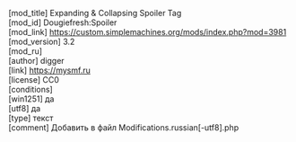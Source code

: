 [mod_title] Expanding & Collapsing Spoiler Tag  
[mod_id] Dougiefresh:Spoiler  
[mod_link] https://custom.simplemachines.org/mods/index.php?mod=3981  
[mod_version] 3.2  
[mod_ru]  
[author] digger  
[link] https://mysmf.ru  
[license] CC0  
[conditions]  
[win1251] да  
[utf8] да  
[type] текст  
[comment] Добавить в файл Modifications.russian[-utf8].php